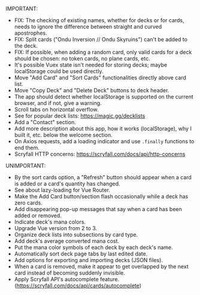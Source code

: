IMPORTANT:

- FIX: The checking of existing names, whether for decks or for cards, needs to ignore the difference between straight and curved apostrophes.
- FIX: Split cards ("Ondu Inversion // Ondu Skyruins") can't be added to the deck.
- FIX: If possible, when adding a random card, only valid cards for a deck should be chosen: no token cards, no plane cards, etc.
- It's possible Vuex state isn't needed for storing decks; maybe localStorage could be used directly.
- Move "Add Card" and "Sort Cards" functionalities directly above card list.
- Move "Copy Deck" and "Delete Deck" buttons to deck header.
- The app should detect whether localStorage is supported on the current browser, and if not, give a warning.
- Scroll tabs on horizontal overflow.
- See for popular deck lists: https://magic.gg/decklists
- Add a "Contact" section.
- Add more description about this app, how it works (localStorage), why I built it, etc. below the welcome section.
- On Axios requests, add a loading indicator and use `.finally` functions to end them.
- Scryfall HTTP concerns: https://scryfall.com/docs/api/http-concerns


UNIMPORTANT:

- By the sort cards option, a "Refresh" button should appear when a card is added or a card's quantity has changed.
- See about lazy-loading for Vue Router.
- Make the Add Card button/section flash occasionally while a deck has zero cards.
- Add disappearing pop-up messages that say when a card has been added or removed.
- Indicate deck's mana colors.
- Upgrade Vue version from 2 to 3.
- Organize deck lists into subsections by card type.
- Add deck's average converted mana cost.
- Put the mana color symbols of each deck by each deck's name.
- Automatically sort deck page tabs by last edited date.
- Add options for exporting and importing decks (JSON files).
- When a card is removed, make it appear to get overlapped by the next card instead of becoming suddenly invisible.
- Apply Scryfall API's autocomplete feature. (https://scryfall.com/docs/api/cards/autocomplete)